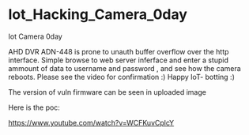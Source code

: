 # Iot_Hacking_Camera_0day
Iot Camera 0day 

AHD DVR ADN-448 is prone to unauth buffer overflow over the http interface. Simple browse to web server inferface and enter a stupid ammount of data to username and password , and see how the camera reboots. Please 
see the video for confirmation :) Happy IoT- botting :)

The version of vuln firmware can be seen in uploaded image

Here is the poc:

https://www.youtube.com/watch?v=WCFKuvCplcY
